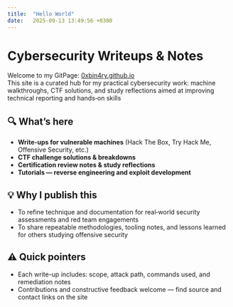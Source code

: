 ```yaml
---
title:  "Hello World"
date:   2025-09-13 13:49:56 +0300
---
```


# Cybersecurity Writeups & Notes
Welcome to my GitPage: [0xbin4ry.github.io](https://0xbin4ry.github.io)  
This site is a curated hub for my practical cybersecurity work: machine walkthroughs, CTF solutions, and study reflections aimed at improving technical reporting and hands‑on skills

## 🔍 What’s here
- **Write-ups for vulnerable machines** (Hack The Box, Try Hack Me, Offensive Security, etc.)  
- **CTF challenge solutions & breakdowns**  
- **Certification review notes & study reflections**
- **Tutorials — reverse engineering and exploit development**

## 💡 Why I publish this
- To refine technique and documentation for real‑world security assessments and red team engagements
- To share repeatable methodologies, tooling notes, and lessons learned for others studying offensive security

## ⚠️ Quick pointers
- Each write-up includes: scope, attack path, commands used, and remediation notes
- Contributions and constructive feedback welcome — find source and contact links on the site